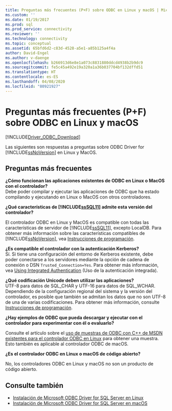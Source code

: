 ```yaml
---
title: Preguntas más frecuentes (P+F) sobre ODBC en Linux y macOS | Microsoft Docs
ms.custom: ''
ms.date: 01/19/2017
ms.prod: sql
ms.prod_service: connectivity
ms.reviewer: ''
ms.technology: connectivity
ms.topic: conceptual
ms.assetid: 65bfd6d2-c83d-4528-a5e1-a85b125a4f4a
author: David-Engel
ms.author: v-daenge
ms.openlocfilehash: b266913d6e8e1a073c8831880ddcd4938b2b9dc9
ms.sourcegitcommit: fe5c45a492e19a320a1a36b037704bf132dffd51
ms.translationtype: HT
ms.contentlocale: es-ES
ms.lasthandoff: 04/08/2020
ms.locfileid: "80921927"
---
```

# <a name="frequently-asked-questions-faq-for-odbc-linux-and-macos"></a>Preguntas más frecuentes (P+F) sobre ODBC en Linux y macOS
[!INCLUDE[Driver_ODBC_Download](../../../includes/driver_odbc_download.md)]

Las siguientes son respuestas a preguntas sobre ODBC Driver for [!INCLUDE[ssNoVersion](../../../includes/ssnoversion-md.md)] en Linux y MacOS.
  
## <a name="frequently-asked-questions"></a>Preguntas más frecuentes

**¿Cómo funcionan las aplicaciones existentes de ODBC en Linux o MacOS con el controlador?**  
Debe poder compilar y ejecutar las aplicaciones de ODBC que ha estado compilando y ejecutando en Linux o MacOS con otros controladores. 
  
**¿Qué características de [!INCLUDE[ssSQL11](../../../includes/sssql11-md.md)] admite esta versión del controlador?**

El controlador ODBC en Linux y MacOS es compatible con todas las características de servidor de [!INCLUDE[ssSQL11](../../../includes/sssql11-md.md)], excepto LocalDB. Para obtener más información sobre las características compatibles de [!INCLUDE[ssNoVersion](../../../includes/ssnoversion-md.md)], vea [Instrucciones de programación](../../../connect/odbc/linux-mac/programming-guidelines.md).  
  
**¿Es compatible el controlador con la autenticación Kerberos?**  
Sí. Si tiene una configuración del entorno de Kerberos existente, debe poder conectarse a los servidores mediante la opción de cadena de conexión o DSN `Trusted_Connection=Yes`. Para obtener más información, vea [Using Integrated Authentication](../../../connect/odbc/linux-mac/using-integrated-authentication.md) (Uso de la autenticación integrada).  
  
**¿Qué codificación Unicode deben utilizar las aplicaciones?**  
UTF-8 para datos de SQL_CHAR y UTF-16 para datos de SQL_WCHAR. Dependiendo de la configuración regional del sistema y la versión del controlador, es posible que también se admitan los datos que no son UTF-8 de una de varias codificaciones. Para obtener más información, consulte [Instrucciones de programación](../../../connect/odbc/linux-mac/programming-guidelines.md).

**¿Hay ejemplos de ODBC que pueda descargar y ejecutar con el controlador para experimentar con él o evaluarlo?**

Consulte el artículo sobre el [uso de muestras de ODBC con C++ de MSDN existentes para el controlador ODBC en Linux](https://blogs.msdn.com/b/sqlblog/archive/2012/01/26/use-existing-msdn-c-odbc-samples-for-microsoft-linux-odbc-driver.aspx) para obtener una muestra. Esto también es aplicable al controlador ODBC de macOS. 

**¿Es el controlador ODBC en Linux o macOS de código abierto?**

No, los controladores ODBC en Linux y macOS no son un producto de código abierto.  

## <a name="see-also"></a>Consulte también

- [Instalación de Microsoft ODBC Driver for SQL Server en Linux](../../../connect/odbc/linux-mac/installing-the-microsoft-odbc-driver-for-sql-server.md)
- [Instalación de Microsoft ODBC Driver for SQL Server en macOS](../../../connect/odbc/linux-mac/install-microsoft-odbc-driver-sql-server-macos.md)
